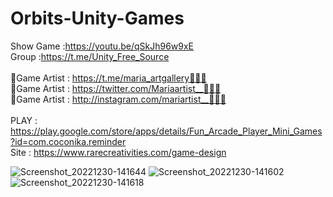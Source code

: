 # Orbits-Unity-Games<br />
Show Game :https://youtu.be/qSkJh96w9xE<br />
Group :https://t.me/Unity_Free_Source<br /><br />
🎨Game Artist : https://t.me/maria_artgallery👱🏻‍♀️<br />
🎨Game Artist : https://twitter.com/Mariaartist__👱🏻‍♀️<br />
🎨Game Artist : http://instagram.com/mariartist__👱🏻‍♀️<br /><br />
PLAY : https://play.google.com/store/apps/details/Fun_Arcade_Player_Mini_Games?id=com.coconika.reminder<br />
Site : https://www.rarecreativities.com/game-design <br />


![Screenshot_20221230-141644](https://user-images.githubusercontent.com/83016119/210200414-bc9bfd92-d6d5-426f-90f1-dbbb4c5e8557.png)
![Screenshot_20221230-141602](https://user-images.githubusercontent.com/83016119/210200535-25ee929d-e288-4d1d-adac-35553322876d.png)
![Screenshot_20221230-141618](https://user-images.githubusercontent.com/83016119/210200569-e1520899-ffc3-47d5-8357-ab9ad2518a6b.png)
